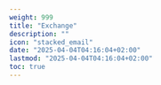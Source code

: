 ```yaml
---
weight: 999
title: "Exchange"
description: ""
icon: "stacked_email"
date: "2025-04-04T04:16:04+02:00"
lastmod: "2025-04-04T04:16:04+02:00"
toc: true
---
```

